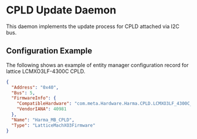 # CPLD Update Daemon

This daemon implements the update process for CPLD attached via I2C bus.

## Configuration Example

The following shows an example of entity manager configuration record for
lattice LCMXO3LF-4300C CPLD.

```json
{
  "Address": "0x40",
  "Bus": 5,
  "FirmwareInfo": {
    "CompatibleHardware": "com.meta.Hardware.Harma.CPLD.LCMXO3LF_4300C_mb",
    "VendorIANA": 40981
  },
  "Name": "Harma_MB_CPLD",
  "Type": "LatticeMachXO3Firmware"
}
```
